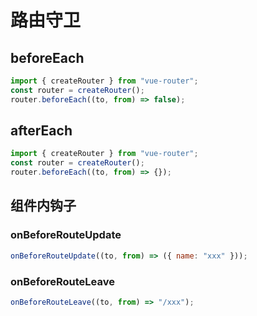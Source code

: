 # 路由守卫

## beforeEach

```js
import { createRouter } from "vue-router";
const router = createRouter();
router.beforeEach((to, from) => false);
```

## afterEach

```js
import { createRouter } from "vue-router";
const router = createRouter();
router.beforeEach((to, from) => {});
```

## 组件内钩子

### onBeforeRouteUpdate

```js
onBeforeRouteUpdate((to, from) => ({ name: "xxx" }));
```

### onBeforeRouteLeave

```js
onBeforeRouteLeave((to, from) => "/xxx");
```
